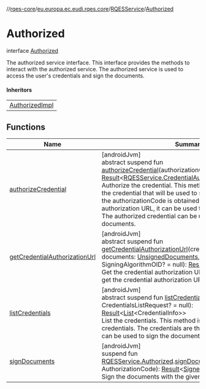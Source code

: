 //[rqes-core](../../../../index.md)/[eu.europa.ec.eudi.rqes.core](../../index.md)/[RQESService](../index.md)/[Authorized](index.md)

# Authorized

interface [Authorized](index.md)

The authorized service interface. This interface provides the methods to interact with the authorized service. The authorized service is used to access the user's credentials and sign the documents.

#### Inheritors

| |
|---|
| [AuthorizedImpl](../../-r-q-e-s-service-impl/-authorized-impl/index.md) |

## Functions

| Name | Summary |
|---|---|
| [authorizeCredential](authorize-credential.md) | [androidJvm]<br>abstract suspend fun [authorizeCredential](authorize-credential.md)(authorizationCode: AuthorizationCode): [Result](https://kotlinlang.org/api/latest/jvm/stdlib/kotlin/-result/index.html)&lt;[RQESService.CredentialAuthorized](../-credential-authorized/index.md)&gt;<br>Authorize the credential. This method is used to authorize the credential that will be used to sign the documents. Once the authorizationCode is obtained using the credential authorization URL, it can be used to authorize the credential. The authorized credential can be used to sign the documents. |
| [getCredentialAuthorizationUrl](get-credential-authorization-url.md) | [androidJvm]<br>abstract suspend fun [getCredentialAuthorizationUrl](get-credential-authorization-url.md)(credential: CredentialInfo, documents: [UnsignedDocuments](../../-unsigned-documents/index.md), signingAlgorithmOID: SigningAlgorithmOID? = null): [Result](https://kotlinlang.org/api/latest/jvm/stdlib/kotlin/-result/index.html)&lt;HttpsUrl&gt;<br>Get the credential authorization URL. This method is used to get the credential authorization URL. |
| [listCredentials](list-credentials.md) | [androidJvm]<br>abstract suspend fun [listCredentials](list-credentials.md)(request: CredentialsListRequest? = null): [Result](https://kotlinlang.org/api/latest/jvm/stdlib/kotlin/-result/index.html)&lt;[List](https://kotlinlang.org/api/latest/jvm/stdlib/kotlin.collections/-list/index.html)&lt;CredentialInfo&gt;&gt;<br>List the credentials. This method is used to list the credentials. The credentials are the user's credentials that can be used to sign the documents. |
| [signDocuments](../../sign-documents.md) | [androidJvm]<br>suspend fun [RQESService.Authorized](index.md).[signDocuments](../../sign-documents.md)(authorizationCode: AuthorizationCode): [Result](https://kotlinlang.org/api/latest/jvm/stdlib/kotlin/-result/index.html)&lt;[SignedDocuments](../../-signed-documents/index.md)&gt;<br>Sign the documents with the given authorization code. |
